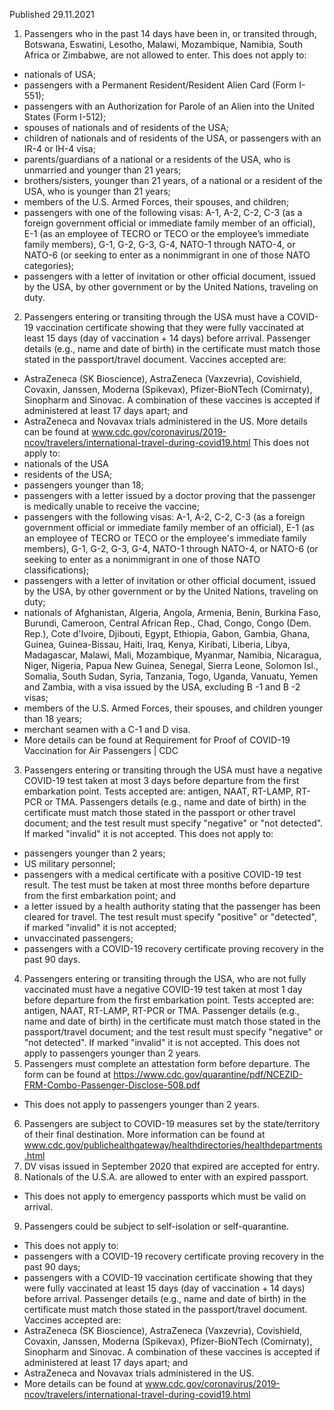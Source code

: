 Published 29.11.2021
1. Passengers who in the past 14 days have been in, or transited through, Botswana, Eswatini, Lesotho, Malawi, Mozambique, Namibia, South Africa or Zimbabwe, are not allowed to enter.
This does not apply to:
- nationals of USA;
- passengers with a Permanent Resident/Resident Alien Card (Form I-551);
- passengers with an Authorization for Parole of an Alien into the United States (Form I-512);
- spouses of nationals and of residents of the USA;
- children of nationals and of residents of the USA, or passengers with an IR-4 or IH-4 visa;
- parents/guardians of a national or a residents of the USA, who is unmarried and younger than 21 years;
- brothers/sisters, younger than 21 years, of a national or a resident of the USA, who is younger than 21 years;
- members of the U.S. Armed Forces, their spouses, and children;
- passengers with one of the following visas: A-1, A-2, C-2, C-3 (as a foreign government official or immediate family member of an official), E-1 (as an employee of TECRO or TECO or the employee’s immediate family members), G-1, G-2, G-3, G-4, NATO-1 through NATO-4, or NATO-6 (or seeking to enter as a nonimmigrant in one of those NATO categories);
- passengers with a letter of invitation or other official document, issued by the USA, by other government or by the United Nations, traveling on duty.
2. Passengers entering or transiting through the USA must have a COVID-19 vaccination certificate showing that they were fully vaccinated at least 15 days (day of vaccination + 14 days) before arrival. Passenger details (e.g., name and date of birth) in the certificate must match those stated in the passport/travel document. Vaccines accepted are:
- AstraZeneca (SK Bioscience), AstraZeneca (Vaxzevria), Covishield, Covaxin, Janssen, Moderna (Spikevax), Pfizer-BioNTech (Comirnaty), Sinopharm and Sinovac. A combination of these vaccines is accepted if administered at least 17 days apart; and
- AstraZeneca and Novavax trials administered in the US.
More details can be found at <a href="http://www.cdc.gov/coronavirus/2019-ncov/travelers/international-travel-during-covid19.html">www.cdc.gov/coronavirus/2019-ncov/travelers/international-travel-during-covid19.html</a>
This does not apply to:
- nationals of the USA
- residents of the USA;
- passengers younger than 18;
- passengers with a letter issued by a doctor proving that the passenger is medically unable to receive the vaccine;
- passengers with the following visas: A-1, A-2, C-2, C-3 (as a foreign government official or immediate family member of an official), E-1 (as an employee of TECRO or TECO or the employee's immediate family members), G-1, G-2, G-3, G-4, NATO-1 through NATO-4, or NATO-6 (or seeking to enter as a nonimmigrant in one of those NATO classifications);
- passengers with a letter of invitation or other official document, issued by the USA, by other government or by the United Nations, traveling on duty;
- nationals of Afghanistan, Algeria, Angola, Armenia, Benin, Burkina Faso, Burundi, Cameroon, Central African Rep., Chad, Congo, Congo (Dem. Rep.), Cote d'Ivoire, Djibouti, Egypt, Ethiopia, Gabon, Gambia, Ghana, Guinea, Guinea-Bissau, Haiti, Iraq, Kenya, Kiribati, Liberia, Libya, Madagascar, Malawi, Mali, Mozambique, Myanmar, Namibia, Nicaragua, Niger, Nigeria, Papua New Guinea, Senegal, Sierra Leone, Solomon Isl., Somalia, South Sudan, Syria, Tanzania, Togo, Uganda, Vanuatu, Yemen and Zambia, with a visa issued by the USA, excluding B -1 and B -2 visas;
- members of the U.S. Armed Forces, their spouses, and children younger than 18 years;
- merchant seamen with a C-1 and D visa.
- More details can be found at Requirement for Proof of COVID-19 Vaccination for Air Passengers | CDC
3. Passengers entering or transiting through the USA must have a negative COVID-19 test taken at most 3 days before departure from the first embarkation point. Tests accepted are: antigen, NAAT, RT-LAMP, RT-PCR or TMA. Passengers details (e.g., name and date of birth) in the certificate must match those stated in the passport or other travel document; and the test result must specify "negative" or "not detected". If marked "invalid" it is not accepted.
This does not apply to:
- passengers younger than 2 years;
- US military personnel;
- passengers with a medical certificate with a positive COVID-19 test result. The test must be taken at most three months before departure from the first embarkation point; and
- a letter issued by a health authority stating that the passenger has been cleared for travel. The test result must specify "positive" or "detected", if marked "invalid" it is not accepted;
- unvaccinated passengers;
- passengers with a COVID-19 recovery certificate proving recovery in the past 90 days.
4. Passengers entering or transiting through the USA, who are not fully vaccinated must have a negative COVID-19 test taken at most 1 day before departure from the first embarkation point. Tests accepted are: antigen, NAAT, RT-LAMP, RT-PCR or TMA. Passenger details (e.g., name and date of birth) in the certificate must match those stated in the passport/travel document; and the test result must specify "negative" or "not detected". If marked "invalid" it is not accepted.
This does not apply to passengers younger than 2 years.
5. Passengers must complete an attestation form before departure. The form can be found at <a href="https://www.cdc.gov/quarantine/pdf/NCEZID-FRM-Combo-Passenger-Disclose-508.pdf">https://www.cdc.gov/quarantine/pdf/NCEZID-FRM-Combo-Passenger-Disclose-508.pdf</a>
- This does not apply to passengers younger than 2 years.
6. Passengers are subject to COVID-19 measures set by the state/territory of their final destination. More information can be found at <a href="http://www.cdc.gov/publichealthgateway/healthdirectories/healthdepartments.html">www.cdc.gov/publichealthgateway/healthdirectories/healthdepartments.html</a>
7. DV visas issued in September 2020 that expired are accepted for entry.
8. Nationals of the U.S.A. are allowed to enter with an expired passport.
- This does not apply to emergency passports which must be valid on arrival.
9. Passengers could be subject to self-isolation or self-quarantine.
- This does not apply to:
- passengers with a COVID-19 recovery certificate proving recovery in the past 90 days;
- passengers with a COVID-19 vaccination certificate showing that they were fully vaccinated at least 15 days (day of vaccination + 14 days) before arrival. Passenger details (e.g., name and date of birth) in the certificate must match those stated in the passport/travel document.
Vaccines accepted are:
- AstraZeneca (SK Bioscience), AstraZeneca (Vaxzevria), Covishield, Covaxin, Janssen, Moderna (Spikevax), Pfizer-BioNTech (Comirnaty), Sinopharm and Sinovac. A combination of these vaccines is accepted if administered at least 17 days apart; and
- AstraZeneca and Novavax trials administered in the US.
- More details can be found at <a href="http://www.cdc.gov/coronavirus/2019-ncov/travelers/international-travel-during-covid19.html">www.cdc.gov/coronavirus/2019-ncov/travelers/international-travel-during-covid19.html</a>